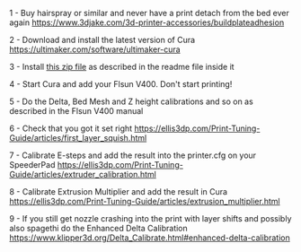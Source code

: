 1 - Buy hairspray or similar and never have a print detach from the bed ever again https://www.3djake.com/3d-printer-accessories/buildplateadhesion  

 
2 - Download and install the latest version of Cura https://ultimaker.com/software/ultimaker-cura   


3 - Install <a href="Updated%20config%20for%20Cura%20-%20Flsun%20V400%20(v0.1).zip?raw=true">this zip file</a> as described in the readme file inside it 


4 - Start Cura and add your Flsun V400. Don't start printing!  


5 - Do the Delta, Bed Mesh and Z height calibrations and so on as described in the Flsun V400 manual  


6 - Check that you got it set right https://ellis3dp.com/Print-Tuning-Guide/articles/first_layer_squish.html  


7 - Calibrate E-steps and add the result into the printer.cfg on your SpeederPad https://ellis3dp.com/Print-Tuning-Guide/articles/extruder_calibration.html  


8 - Calibrate Extrusion Multiplier and add the result in Cura https://ellis3dp.com/Print-Tuning-Guide/articles/extrusion_multiplier.html  

	
9 - If you still get nozzle crashing into the print with layer shifts and possibly also spagethi do the Enhanced Delta Calibration https://www.klipper3d.org/Delta_Calibrate.html#enhanced-delta-calibration  
